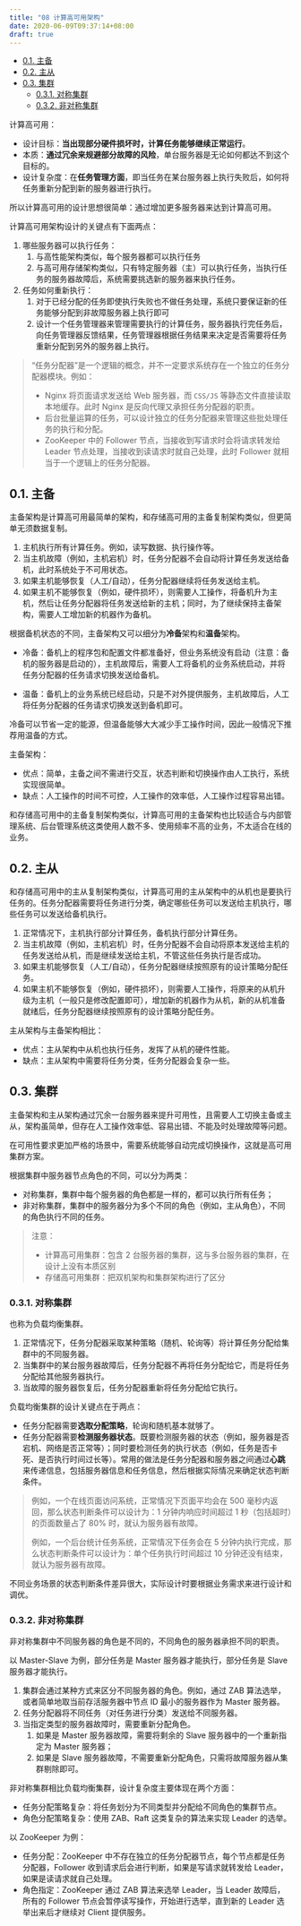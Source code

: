 ```yaml
---
title: "08 计算高可用架构"
date: 2020-06-09T09:37:14+08:00
draft: true
---
```


- [0.1. 主备](#01-主备)
- [0.2. 主从](#02-主从)
- [0.3. 集群](#03-集群)
  - [0.3.1. 对称集群](#031-对称集群)
  - [0.3.2. 非对称集群](#032-非对称集群)

计算高可用：

- 设计目标：**当出现部分硬件损坏时，计算任务能够继续正常运行**。
- 本质：**通过冗余来规避部分故障的风险**，单台服务器是无论如何都达不到这个目标的。
- 设计复杂度：在**任务管理方面**，即当任务在某台服务器上执行失败后，如何将任务重新分配到新的服务器进行执行。

所以计算高可用的设计思想很简单：通过增加更多服务器来达到计算高可用。

计算高可用架构设计的关键点有下面两点：

1. 哪些服务器可以执行任务：
   1. 与高性能架构类似，每个服务器都可以执行任务
   2. 与高可用存储架构类似，只有特定服务器（主）可以执行任务，当执行任务的服务器故障后，系统需要挑选新的服务器来执行任务。
2. 任务如何重新执行：
   1. 对于已经分配的任务即使执行失败也不做任务处理，系统只要保证新的任务能够分配到非故障服务器上执行即可
   2. 设计一个任务管理器来管理需要执行的计算任务，服务器执行完任务后，向任务管理器反馈结果，任务管理器根据任务结果来决定是否需要将任务重新分配到另外的服务器上执行。

> “任务分配器”是一个逻辑的概念，并不一定要求系统存在一个独立的任务分配器模块。例如：
>
> - Nginx 将页面请求发送给 Web 服务器，而 `CSS/JS` 等静态文件直接读取本地缓存。此时 Nginx 是反向代理又承担任务分配器的职责。
> - 后台批量运算的任务，可以设计独立的任务分配器来管理这些批处理任务的执行和分配。
> - ZooKeeper 中的 Follower 节点，当接收到写请求时会将请求转发给 Leader 节点处理，当接收到读请求时就自己处理，此时 Follower 就相当于一个逻辑上的任务分配器。

## 0.1. 主备

主备架构是计算高可用最简单的架构，和存储高可用的主备复制架构类似，但更简单无须数据复制。

1. 主机执行所有计算任务。例如，读写数据、执行操作等。
2. 当主机故障（例如，主机宕机）时，任务分配器不会自动将计算任务发送给备机，此时系统处于不可用状态。
3. 如果主机能够恢复（人工/自动），任务分配器继续将任务发送给主机。
4. 如果主机不能够恢复（例如，硬件损坏），则需要人工操作，将备机升为主机，然后让任务分配器将任务发送给新的主机；同时，为了继续保持主备架构，需要人工增加新的机器作为备机。

根据备机状态的不同，主备架构又可以细分为**冷备**架构和**温备**架构。

- 冷备：备机上的程序包和配置文件都准备好，但业务系统没有启动（注意：备机的服务器是启动的），主机故障后，需要人工将备机的业务系统启动，并将任务分配器的任务请求切换发送给备机。

- 温备：备机上的业务系统已经启动，只是不对外提供服务，主机故障后，人工将任务分配器的任务请求切换发送到备机即可。

冷备可以节省一定的能源，但温备能够大大减少手工操作时间，因此一般情况下推荐用温备的方式。

主备架构：

- 优点：简单，主备之间不需进行交互，状态判断和切换操作由人工执行，系统实现很简单。
- 缺点：人工操作的时间不可控，人工操作的效率低，人工操作过程容易出错。

和存储高可用中的主备复制架构类似，计算高可用的主备架构也比较适合与内部管理系统、后台管理系统这类使用人数不多、使用频率不高的业务，不太适合在线的业务。

## 0.2. 主从

和存储高可用中的主从复制架构类似，计算高可用的主从架构中的从机也是要执行任务的。任务分配器需要将任务进行分类，确定哪些任务可以发送给主机执行，哪些任务可以发送给备机执行。

1. 正常情况下，主机执行部分计算任务，备机执行部分计算任务。
2. 当主机故障（例如，主机宕机）时，任务分配器不会自动将原本发送给主机的任务发送给从机，而是继续发送给主机，不管这些任务执行是否成功。
3. 如果主机能够恢复（人工/自动），任务分配器继续按照原有的设计策略分配任务。
4. 如果主机不能够恢复（例如，硬件损坏），则需要人工操作，将原来的从机升级为主机（一般只是修改配置即可），增加新的机器作为从机，新的从机准备就绪后，任务分配器继续按照原有的设计策略分配任务。

主从架构与主备架构相比：

- 优点：主从架构中从机也执行任务，发挥了从机的硬件性能。
- 缺点：主从架构中需要将任务分类，任务分配器会复杂一些。

## 0.3. 集群

主备架构和主从架构通过冗余一台服务器来提升可用性，且需要人工切换主备或主从，架构虽简单，但存在人工操作效率低、容易出错、不能及时处理故障等问题。

在可用性要求更加严格的场景中，需要系统能够自动完成切换操作，这就是高可用集群方案。

根据集群中服务器节点角色的不同，可以分为两类：

- 对称集群，集群中每个服务器的角色都是一样的，都可以执行所有任务；
- 非对称集群，集群中的服务器分为多个不同的角色（例如，主从角色），不同的角色执行不同的任务。

> 注意：
>
> - 计算高可用集群：包含 2 台服务器的集群，这与多台服务器的集群，在设计上没有本质区别
> - 存储高可用集群：把双机架构和集群架构进行了区分

### 0.3.1. 对称集群

也称为负载均衡集群。

1. 正常情况下，任务分配器采取某种策略（随机、轮询等）将计算任务分配给集群中的不同服务器。
2. 当集群中的某台服务器故障后，任务分配器不再将任务分配给它，而是将任务分配给其他服务器执行。
3. 当故障的服务器恢复后，任务分配器重新将任务分配给它执行。

负载均衡集群的设计关键点在于两点：

- 任务分配器需要**选取分配策略**，轮询和随机基本就够了。
- 任务分配器需要**检测服务器状态**。既要检测服务器的状态（例如，服务器是否宕机、网络是否正常等）；同时要检测任务的执行状态（例如，任务是否卡死、是否执行时间过长等）。常用的做法是任务分配器和服务器之间通过**心跳**来传递信息，包括服务器信息和任务信息，然后根据实际情况来确定状态判断条件。

> 例如，一个在线页面访问系统，正常情况下页面平均会在 500 毫秒内返回，那么状态判断条件可以设计为：1 分钟内响应时间超过 1 秒（包括超时）的页面数量占了 80% 时，就认为服务器有故障。
>
> 例如，一个后台统计任务系统，正常情况下任务会在 5 分钟内执行完成，那么状态判断条件可以设计为：单个任务执行时间超过 10 分钟还没有结束，就认为服务器有故障。

不同业务场景的状态判断条件差异很大，实际设计时要根据业务需求来进行设计和调优。

### 0.3.2. 非对称集群

非对称集群中不同服务器的角色是不同的，不同角色的服务器承担不同的职责。

以 Master-Slave 为例，部分任务是 Master 服务器才能执行，部分任务是 Slave 服务器才能执行。

1. 集群会通过某种方式来区分不同服务器的角色。例如，通过 ZAB 算法选举，或者简单地取当前存活服务器中节点 ID 最小的服务器作为 Master 服务器。
2. 任务分配器将不同任务（对任务进行分类）发送给不同服务器。
3. 当指定类型的服务器故障时，需要重新分配角色。
   1. 如果是 Master 服务器故障，需要将剩余的 Slave 服务器中的一个重新指定为 Master 服务器；
   2. 如果是 Slave 服务器故障，不需要重新分配角色，只需将故障服务器从集群剔除即可。

非对称集群相比负载均衡集群，设计复杂度主要体现在两个方面：

- 任务分配策略复杂：将任务划分为不同类型并分配给不同角色的集群节点。
- 角色分配策略复杂：使用 ZAB、Raft 这类复杂的算法来实现 Leader 的选举。

以 ZooKeeper 为例：

- 任务分配：ZooKeeper 中不存在独立的任务分配器节点，每个节点都是任务分配器，Follower 收到请求后会进行判断，如果是写请求就转发给 Leader，如果是读请求就自己处理。
- 角色指定：ZooKeeper 通过 ZAB 算法来选举 Leader，当 Leader 故障后，所有的 Follower 节点会暂停读写操作，开始进行选举，直到新的 Leader 选举出来后才继续对 Client 提供服务。
